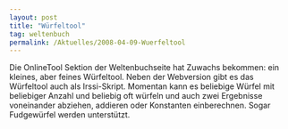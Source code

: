 ```yaml
---
layout: post
title: "Würfeltool"
tag: weltenbuch
permalink: /Aktuelles/2008-04-09-Wuerfeltool
---
```



Die OnlineTool Sektion der Weltenbuchseite hat Zuwachs bekommen: ein kleines, aber feines Würfeltool. Neben der Webversion gibt es das Würfeltool auch als Irssi-Skript. Momentan kann es beliebige Würfel mit beliebiger Anzahl und beliebig oft würfeln und auch zwei Ergebnisse voneinander abziehen, addieren oder Konstanten einberechnen. Sogar Fudgewürfel werden unterstützt.


